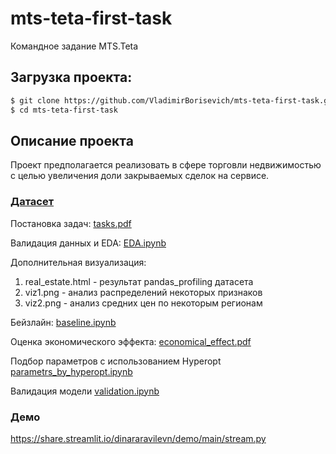 # mts-teta-first-task
Командное задание MTS.Teta

## Загрузка проекта:
```bash
$ git clone https://github.com/VladimirBorisevich/mts-teta-first-task.git
$ cd mts-teta-first-task
```

## Описание проекта

Проект предполагается реализовать в сфере торговли недвижимостью с целью увеличения доли закрываемых сделок на сервисе. 

### [Датасет](https://www.kaggle.com/mrdaniilak/russia-real-estate-20182021)

Постановка задач: [tasks.pdf](https://github.com/VladimirBorisevich/mts-teta-first-task/blob/main/tasks.pdf)

Валидация данных и EDA: [EDA.ipynb](https://github.com/VladimirBorisevich/mts-teta-first-task/blob/main/EDA.ipynb)

Дополнительная визуализация:
1. real_estate.html - результат pandas_profiling датасета
2. viz1.png - анализ распределений некоторых признаков
3. viz2.png - анализ средних цен по некоторым регионам

Бейзлайн: [baseline.ipynb](https://github.com/VladimirBorisevich/mts-teta-first-task/blob/main/baseline.ipynb)

Оценка экономического эффекта: [economical_effect.pdf](https://github.com/VladimirBorisevich/mts-teta-first-task/blob/main/economical_effect.pdf)

Подбор параметров с использованием Hyperopt [parametrs_by_hyperopt.ipynb](https://github.com/VladimirBorisevich/mts-teta-first-task/blob/main/project/parametrs_by_hyperopt.ipynb)

Валидация модели [validation.ipynb](https://github.com/VladimirBorisevich/mts-teta-first-task/blob/main/project/validation.ipynb) 

### Демо

https://share.streamlit.io/dinararavilevn/demo/main/stream.py

